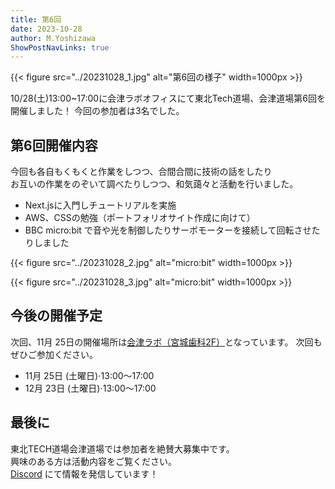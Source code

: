 ```yaml
---
title: 第6回
date: 2023-10-28
author: M.Yoshizawa
ShowPostNavLinks: true
---
```


{{< figure src="../20231028_1.jpg" alt="第6回の様子" width=1000px >}}

10/28(土)13:00~17:00に会津ラボオフィスにて東北Tech道場、会津道場第6回を開催しました！
今回の参加者は3名でした。

## 第6回開催内容

今回も各自もくもくと作業をしつつ、合間合間に技術の話をしたり  
お互いの作業をのぞいて調べたりしつつ、和気藹々と活動を行いました。

- Next.jsに入門しチュートリアルを実施 
- AWS、CSSの勉強（ポートフォリオサイト作成に向けて）
- BBC micro:bit で音や光を制御したりサーボモーターを接続して回転させたりしました

{{< figure src="../20231028_2.jpg" alt="micro:bit" width=1000px >}}

{{< figure src="../20231028_3.jpg" alt="micro:bit" width=1000px >}}

## 今後の開催予定

次回、11月 25日の開催場所は[会津ラボ（宮城歯科2F）](https://maps.app.goo.gl/k3Hj66W4acVTqyhx5)となっています。
次回もぜひご参加ください。

- 11月 25日 (土曜日)⋅13:00～17:00
- 12月 23日 (土曜日)⋅13:00～17:00

## 最後に

東北TECH道場会津道場では参加者を絶賛大募集中です。  
興味のある方は活動内容をご覧ください。  
[Discord](https://discord.com/invite/ccZfsR7fZ4) にて情報を発信しています！
